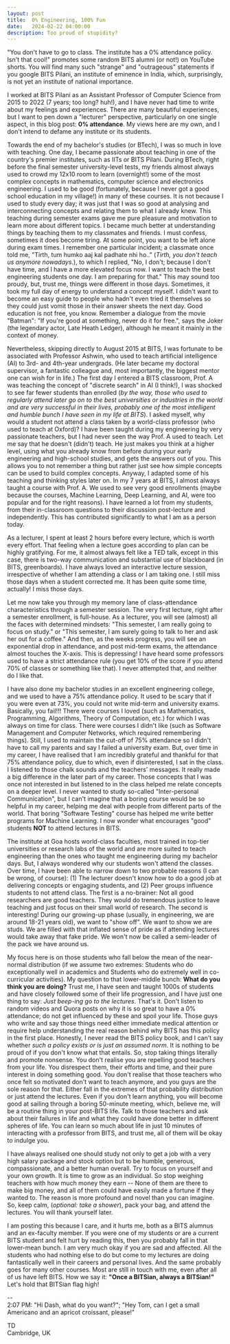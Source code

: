 ```yaml
---
layout: post
title:  0% Engineering, 100% Fun
date:   2024-02-22 04:00:00
description: Too proud of stupidity?
---
```



"You don't have to go to class. The institute has a 0% attendance policy. Isn't that cool!" promotes some random BITS alumni (or not!) on YouTube shorts. You will find many such "strange" and "outrageous" statements if you google BITS Pilani, an institute of eminence in India, which, surprisingly, is not yet an institute of national importance. 

I worked at BITS Pilani as an Assistant Professor of Computer Science from 2015 to 2022 (7 years; too long? huh!), and I have never had time to write about my feelings and experiences. There are many beautiful experiences, but I want to pen down a "lecturer" perspective, particularly on one single aspect, in this blog post: **0% attendance**. My views here are my own, and I don't intend to defame any institute or its students.

Towards the end of my bachelor's studies (or BTech), I was so much in love with teaching. One day, I became passionate about teaching in one of the country's premier institutes, such as IITs or BITS Pilani. During BTech, right before the final semester university-level tests, my friends almost always used to crowd my 12x10 room to learn (overnight!) some of the most complex concepts in mathematics, computer science and electronics engineering. I used to be good (fortunately, because I never got a good school education in my village!) in many of these courses. It is not because I used to study every day; it was just that I was so good at analysing and interconnecting concepts and relating them to what I already knew. This teaching during semester exams gave me pure pleasure and motivation to learn more about different topics. I became much better at understanding things by teaching them to my classmates and friends. I must confess, sometimes it does become tiring. At some point, you want to be left alone during exam times. I remember one particular incident; a classmate once told me, "Tirth, tum humko aaj kal padhate nhi ho.." (*Tirth, you don't teach us anymore nowadays.*), to which I replied, "No, I don't; because I don't have time, and I have a more elevated focus now. I want to teach the best engineering students one day. I am preparing for that." This may sound too proudy, but, trust me, things were different in those days. Sometimes, it took my full day of energy to understand a concept myself. I didn't want to become an easy guide to people who hadn't even tried it themselves so they could just vomit those in their answer sheets the next day. Good education is not free, you know. Remember a dialogue from the movie "Batman": "If you're good at something, never do it for free.", says the Joker (the legendary actor, Late Heath Ledger), although he meant it mainly in the context of money.

Nevertheless, skipping directly to August 2015 at BITS, I was fortunate to be associated with Professor Ashwin, who used to teach artificial intelligence (AI) to 3rd- and 4th-year undergrads. (He later became my doctoral supervisor, a fantastic colleague and, most importantly, the biggest mentor one can wish for in life.) The first day I entered a BITS classroom, Prof. A was teaching the concept of "discrete search" in AI (I think!), I was shocked to see far fewer students than enrolled (*by the way, those who used to regularly attend later go on to the best universities or industries in the world and are very successful in their lives, probably one of the most intelligent and humble bunch I have seen in my life at BITS*). I asked myself, why would a student not attend a class taken by a world-class professor (who used to teach at Oxford)? I have been taught during my engineering by very passionate teachers, but I had never seen the way Prof. A used to teach. Let me say that he doesn't (didn't) teach. He just makes you think at a higher level, using what you already know from before during your early engineering and high-school studies, and gets the answers out of you. This allows you to not remember a thing but rather just see how simple concepts can be used to build complex concepts. Anyway, I adapted some of his teaching and thinking styles later on. In my 7 years at BITS, I almost always taught a course with Prof. A. We used to see very good enrollments (maybe because the courses, Machine Learning, Deep Learning, and AI, were too popular and for the right reasons). I have learned a lot from my students, from their in-classroom questions to their discussion post-lecture and independently. This has contributed significantly to what I am as a person today.

As a lecturer, I spent at least 2 hours before every lecture, which is worth every effort. That feeling when a lecture goes according to plan can be highly gratifying. For me, it almost always felt like a TED talk, except in this case, there is two-way communication and substantial use of blackboard (in BITS, greenboards). I have always loved an interactive lecture session, irrespective of whether I am attending a class or I am taking one. I still miss those days when a student corrected me. It has been quite some time, actually! I miss those days.

Let me now take you through my memory lane of class-attendance characteristics through a semester session. The very first lecture, right after a semester enrollment, is full-house. As a lecturer, you will see (almost) all the faces with determined mindsets: "This semester, I am really going to focus on study." or "This semester, I am surely going to talk to her and ask her out for a coffee." And then, as the weeks progress, you will see an exponential drop in attendance, and post mid-term exams, the attendance almost touches the X-axis. This is depressing! I have heard some professors used to have a strict attendance rule (you get 10% of the score if you attend 70% of classes or something like that). I never attempted that, and neither do I like that.

I have also done my bachelor studies in an excellent engineering college, and we used to have a 75% attendance policy. It used to be scary that if you were even at 73%, you could not write mid-term and university exams. Basically, you fail!!! There were courses I loved (such as Mathematics, Programming, Algorithms, Theory of Computation, etc.) for which I was always on time for class. There were courses I didn't like (such as Software Management and Computer Networks, which required remembering things). Still, I used to maintain the cut-off of 75% attendance so I didn't have to call my parents and say I failed a university exam. But, over time in my career, I have realised that I am incredibly grateful and thankful for that 75% attendance policy, due to which, even if disinterested, I sat in the class. I listened to those chalk sounds and the teachers' messages. It really made a big difference in the later part of my career. Those concepts that I was once not interested in but listened to in the class helped me relate concepts on a deeper level. I never wanted to study so-called "Inter-personal Communication", but I can't imagine that a boring course would be so helpful in my career, helping me deal with people from different parts of the world. That boring "Software Testing" course has helped me write better programs for Machine Learning. I now wonder what encourages "good" students **NOT** to attend lectures in BITS. 

The institute at Goa hosts world-class faculties, most trained in top-tier universities or research labs of the world and are more suited to teach engineering than the ones who taught me engineering during my bachelor days. But, I always wondered why our students won't attend the classes. Over time, I have been able to narrow down to two probable reasons (I can be wrong, of course): (1) The lecturer doesn't know how to do a good job at delivering concepts or engaging students, and (2) Peer groups influence students to not attend class. The first is a no-brainer: Not all good researchers are good teachers. They would do tremendous justice to leave teaching and just focus on their small world of research. The second is interesting! During our growing-up phase (usually, in engineering, we are around 18-21 years old), we want to "show off". We want to show we are studs. We are filled with that inflated sense of pride as if attending lectures would take away that fake pride. We won't now be called a semi-leader of the pack we have around us.

My focus here is on those students who fall below the mean of the near-normal distribution (if we assume two extremes: Students who do exceptionally well in academics and Students who do extremely well in co-curricular activities). My question to that lower-middle bunch: **What do you think you are doing?** Trust me, I have seen and taught 1000s of students and have closely followed some of their life progression, and I have just one thing to say: *Just beep-ing go to the lectures*. That's it. Don't listen to random videos and Quora posts on why it is so great to have a 0% attendance; do not get influenced by these and spoil your life. Those guys who write and say those things need either immediate medical attention or require help understanding the real reason behind why BITS has this policy in the first place. Honestly, I never read the BITS policy book, and I can't say whether *such a policy exists or is just an assumed norm*. It is nothing to be proud of if you don't know what that entails. So, stop taking things literally and promote nonsense. You don't realise you are repelling good teachers from your life. You disrespect them, their efforts and time, and their pure interest in doing something good. You don't realise that those teachers who once felt so motivated don't want to teach anymore, and you guys are the sole reason for that. Either fall in the extremes of that probability distribution or just attend the lectures. Even if you don't learn anything, you will become good at sailing through a boring 50-minute meeting, which, believe me, will be a routine thing in your post-BITS life. Talk to those teachers and ask about their failures in life and what they could have done better in different spheres of life. You can learn so much about life in just 10 minutes of interacting with a professor from BITS, and trust me, all of them will be okay to indulge you. 

I have always realised one should study not only to get a job with a very high salary package and stock option but to be humble, generous, compassionate, and a better human overall. Try to focus on yourself and your own growth. It is time to grow as an individual. So stop weighing teachers with how much money they earn -- None of them are there to make big money, and all of them could have easily made a fortune if they wanted to. The reason is more profound and novel than you can imagine. So, keep calm, (*optional: take a shower*), pack your bag, and attend the lectures. You will thank yourself later.

I am posting this because I care, and it hurts me, both as a BITS alumnus and an ex-faculty member. If you were one of my students or are a current BITS student and felt hurt by reading this, then you probably fall in that lower-mean bunch. I am very much okay if you are sad and affected. All the students who had nothing else to do but come to my lectures are doing fantastically well in their careers and personal lives. And the same probably goes for many other courses. Most are still in touch with me, even after all of us have left BITS. How we say it: **"Once a BITSian, always a BITSian!"** Let's hold that BITSian flag high!

--\
2:07 PM: "Hi Dash, what do you want?"; "Hey Tom, can I get a small Americano and an apricot croissant, please!" 

TD\
Cambridge, UK
